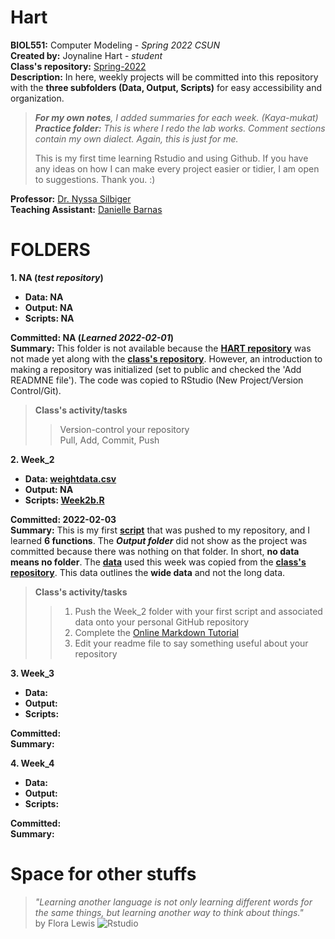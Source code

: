 # Hart
**BIOL551:** Computer Modeling - _Spring 2022 CSUN_  
**Created by:** Joynaline Hart - _student_  
**Class's repository:** [Spring-2022](https://github.com/Biol551-CSUN/Spring-2022)  
**Description:** In here, weekly projects will be committed into this repository with the **three subfolders (Data, Output, Scripts)** for easy accessibility and organization.  
> _**For my own notes**, I added summaries for each week. (Kaya-mukat)_  
> _**Practice folder:** This is where I redo the lab works. Comment sections contain my own dialect. Again, this is just for me._  
> 
> This is my first time learning Rstudio and using Github. If you have any ideas on how I can make every project easier or tidier, I am open to suggestions. Thank you. :)

**Professor:** [Dr. Nyssa Silbiger](https://github.com/njsilbiger)  
**Teaching Assistant:** [Danielle Barnas](https://github.com/dbarnas)  

# FOLDERS
**1. NA (_test repository_)**
* **Data: NA**
* **Output: NA**
* **Scripts: NA**

**Committed: NA (_Learned 2022-02-01_)**  
**Summary:** This folder is not available because the **[HART repository](https://github.com/Biol551-CSUN/Hart)** was not made yet along with the **[class's repository](https://github.com/Biol551-CSUN/Spring-2022)**. However, an introduction to making a repository was initialized (set to public and checked the 'Add READMNE file'). The code was copied to RStudio (New Project/Version Control/Git). 
> **Class's activity/tasks**
>> Version-control your repository  
>> Pull, Add, Commit, Push

**2. Week_2**
* **Data: [weightdata.csv](https://github.com/Biol551-CSUN/Hart/blob/main/Week_2/Data/weightdata.csv)** 
* **Output: NA**
* **Scripts: [Week2b.R](https://github.com/Biol551-CSUN/Hart/blob/main/Week_2/Scripts/Week2b.R)**  

**Committed: 2022-02-03**  
**Summary:** This is my first **[script](https://github.com/Biol551-CSUN/Hart/blob/main/Week_2/Scripts/Week2b.R)** that was pushed to my repository, and I learned **6 functions**. The **_Output folder_** did not show as the project was committed because there was nothing on that folder. In short, **no data means no folder**. The **[data](https://github.com/Biol551-CSUN/Hart/blob/main/Week_2/Data/weightdata.csv)** used this week was copied from the **[class's repository](https://github.com/Biol551-CSUN/Spring-2022)**. This data outlines the **wide data** and not the long data. 
> **Class's activity/tasks**  
>> 1. Push the Week_2 folder with your first script and associated data onto your personal GitHub repository
>> 2. Complete the [Online Markdown Tutorial](https://www.markdowntutorial.com/)
>> 3. Edit your readme file to say something useful about your repository

**3. Week_3**
* **Data:** 
* **Output:** 
* **Scripts:** 

**Committed:**  
**Summary:**

**4. Week_4**
* **Data:** 
* **Output:** 
* **Scripts:** 

**Committed:**  
**Summary:**



# Space for other stuffs
> _"Learning another language is not only learning different words for the same things, but learning another way to think about things."_  
> by Flora Lewis
![Rstudio](https://r4epis.netlify.app/images/RStudio_overview.PNG)
